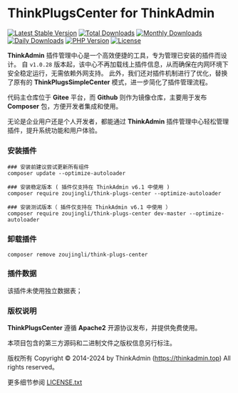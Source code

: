 # ThinkPlugsCenter for ThinkAdmin

[![Latest Stable Version](https://poser.pugx.org/zoujingli/think-plugs-center/v/stable)](https://packagist.org/packages/zoujingli/think-plugs-center)
[![Total Downloads](https://poser.pugx.org/zoujingli/think-plugs-center/downloads)](https://packagist.org/packages/zoujingli/think-plugs-center)
[![Monthly Downloads](https://poser.pugx.org/zoujingli/think-plugs-center/d/monthly)](https://packagist.org/packages/zoujingli/think-plugs-center)
[![Daily Downloads](https://poser.pugx.org/zoujingli/think-plugs-center/d/daily)](https://packagist.org/packages/zoujingli/think-plugs-center)
[![PHP Version](https://thinkadmin.top/static/icon/php-7.1.svg)](https://thinkadmin.top)
[![License](https://thinkadmin.top/static/icon/license-apache2.svg)](https://www.apache.org/licenses/LICENSE-2.0)

**ThinkAdmin** 插件管理中心是一个高效便捷的工具，专为管理已安装的插件而设计。
自 `v1.0.28` 版本起，该中心不再加载线上插件信息，从而确保在内网环境下安全稳定运行，无需依赖外网支持。
此外，我们还对插件机制进行了优化，替换了原有的 **ThinkPlugsSimpleCenter** 模式，进一步简化了插件管理流程。

代码主仓库位于 **Gitee** 平台，而 **Github** 则作为镜像仓库，主要用于发布 **Composer** 包，方便开发者集成和使用。

无论是企业用户还是个人开发者，都能通过 **ThinkAdmin** 插件管理中心轻松管理插件，提升系统功能和用户体验。

### 安装插件

```shell
### 安装前建议尝试更新所有组件
composer update --optimize-autoloader

### 安装稳定版本 ( 插件仅支持在 ThinkAdmin v6.1 中使用 )
composer require zoujingli/think-plugs-center --optimize-autoloader

### 安装测试版本（ 插件仅支持在 ThinkAdmin v6.1 中使用 ）
composer require zoujingli/think-plugs-center dev-master --optimize-autoloader
```

### 卸载插件

```shell
composer remove zoujingli/think-plugs-center
```

### 插件数据

该插件未使用独立数据表；

### 版权说明

**ThinkPlugsCenter** 遵循 **Apache2** 开源协议发布，并提供免费使用。

本项目包含的第三方源码和二进制文件之版权信息另行标注。

版权所有 Copyright © 2014-2024 by ThinkAdmin (https://thinkadmin.top) All rights reserved。

更多细节参阅 [LICENSE.txt](license)
